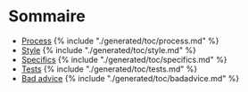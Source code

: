 # Sommaire

* [Process](process.md)
{% include "./generated/toc/process.md" %}
* [Style](style.md)
{% include "./generated/toc/style.md" %}
* [Specifics](specifics.md)
{% include "./generated/toc/specifics.md" %}
* [Tests](tests.md)
{% include "./generated/toc/tests.md" %}
* [Bad advice](badadvice.md)
{% include "./generated/toc/badadvice.md" %}
